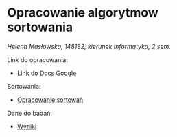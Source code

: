 # Opracowanie algorytmow sortowania
*Helena Masłowska, 148182, kierunek Informatyka, 2 sem.*


Link do opracowania:
* [Link do Docs Google](https://docs.google.com/document/d/1sHwcsSIS_9wUMqFq7tM802EY3zU9DqvwWfTN5AZ4oo0/edit?usp=sharing)

Sortowania:
* [Opracowanie sortowań](Sortowania.py)

Dane do badań:
* [Wyniki](wyniki.txt)

